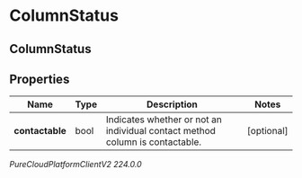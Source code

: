 # ColumnStatus

## ColumnStatus

## Properties

|Name | Type | Description | Notes|
|------------ | ------------- | ------------- | -------------|
| **contactable** | bool | Indicates whether or not an individual contact method column is contactable. | [optional] |



_PureCloudPlatformClientV2 224.0.0_
